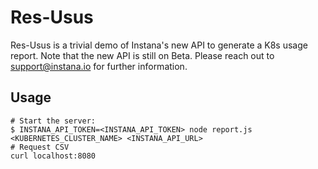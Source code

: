 # Res-Usus

Res-Usus is a trivial demo of Instana's new API to generate a K8s usage report. Note that the new API is still on Beta. Please reach out to support@instana.io for further information.

## Usage

    # Start the server:
    $ INSTANA_API_TOKEN=<INSTANA_API_TOKEN> node report.js <KUBERNETES_CLUSTER_NAME> <INSTANA_API_URL>
    # Request CSV
    curl localhost:8080